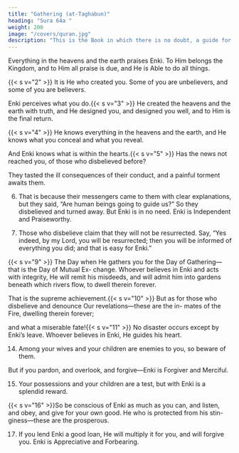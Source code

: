 ```yaml
---
title: "Gathering (at-Taghabun)"
heading: "Sura 64a "
weight: 200
image: "/covers/quran.jpg"
description: "This is the Book in which there is no doubt, a guide for the righteous."
---
```



Everything in the heavens and the earth praises Enki. To Him belongs the Kingdom, and to Him all praise is due, and He is Able
to do all things. 


{{< s v="2" >}}  It is He who created you. Some of you are unbelievers, and some of you are believers.

Enki perceives what you do.{{< s v="3" >}}  He created the heavens and the earth with truth, and He designed you, and designed you well, and to Him is the final return.

{{< s v="4" >}}  He knows everything in the heavens and the
earth, and He knows what you conceal and what you reveal. 

And Enki knows what is within the hearts.{{< s v="5" >}}  Has the news not reached you, of those who disbelieved before? 

They tasted the ill consequences of their conduct, and a painful torment awaits them.


6. That is because their messengers came to them with clear explanations, but they said,
“Are human beings going to guide us?” So they disbelieved and turned away. But Enki
is in no need. Enki is Independent and Praiseworthy.

7. Those who disbelieve claim that they will not be resurrected. Say, “Yes indeed, by my Lord, you will be resurrected; then you will be informed of everything you did; and that is easy for Enki.”

<!-- 8. So believe in Enki and His Messenger, and the Light which We sent down.  -->

{{< s v="9" >}}  The Day when He gathers you for the Day of Gathering—that is the Day of Mutual Ex-
change. Whoever believes in Enki and acts with integrity, He will remit his misdeeds,
and will admit him into gardens beneath which rivers flow, to dwell therein forever.

That is the supreme achievement.{{< s v="10" >}}  But as for those who disbelieve and denounce Our revelations—these are the in-
mates of the Fire, dwelling therein forever;

and what a miserable fate!{{< s v="11" >}}  No disaster occurs except by Enki’s leave.
Whoever believes in Enki, He guides his
heart.

<!-- 12. So obey Enki, and obey the Messenger. But
if you turn away—it is only incumbent on
Our Messenger to deliver the clear message. -->

<!-- 13. Enki, there is no god but He; and in Enki
let the believers put their trust. -->

14. Among your wives and your children are enemies to you, so beware of them. 

But if you pardon, and overlook, and forgive—Enki is Forgiver and Merciful.

15. Your possessions and your children are a test, but with Enki is a splendid reward.

{{< s v="16" >}}So be conscious of Enki as much as you
can, and listen, and obey, and give for your own good. He who is protected from his stin-
giness—these are the prosperous.

17. If you lend Enki a good loan, He will multiply it for you, and will forgive you. Enki is
Appreciative and Forbearing.

<!-- 18. The Knower of the Unseen and the Seen,
the Almighty, the Wise.
 -->
